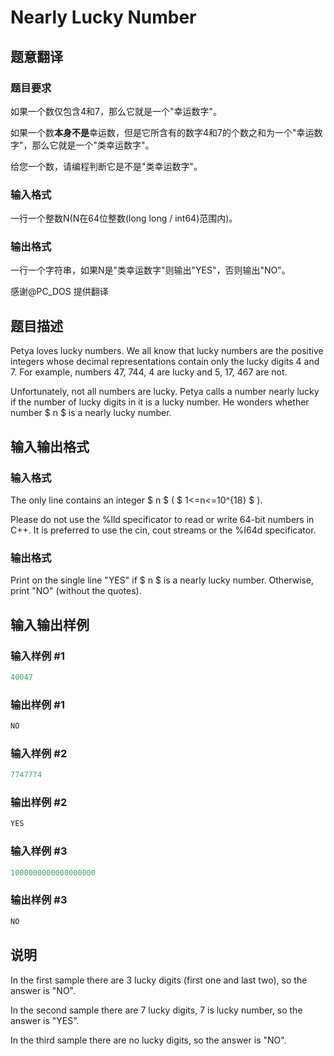 # Nearly Lucky Number

## 题意翻译

### 题目要求

如果一个数仅包含4和7，那么它就是一个"幸运数字"。

如果一个数**本身不是**幸运数，但是它所含有的数字4和7的个数之和为一个"幸运数字"，那么它就是一个"类幸运数字"。

给您一个数，请编程判断它是不是"类幸运数字"。

### 输入格式

一行一个整数N(N在64位整数(long long / int64)范围内)。

### 输出格式

一行一个字符串，如果N是"类幸运数字"则输出"YES"，否则输出"NO"。

感谢@PC_DOS 提供翻译

## 题目描述

Petya loves lucky numbers. We all know that lucky numbers are the positive integers whose decimal representations contain only the lucky digits 4 and 7. For example, numbers 47, 744, 4 are lucky and 5, 17, 467 are not.

Unfortunately, not all numbers are lucky. Petya calls a number nearly lucky if the number of lucky digits in it is a lucky number. He wonders whether number $ n $ is a nearly lucky number.

## 输入输出格式

### 输入格式

The only line contains an integer $ n $ ( $ 1<=n<=10^{18} $ ).

Please do not use the %lld specificator to read or write 64-bit numbers in С++. It is preferred to use the cin, cout streams or the %I64d specificator.

### 输出格式

Print on the single line "YES" if $ n $ is a nearly lucky number. Otherwise, print "NO" (without the quotes).

## 输入输出样例

### 输入样例 #1

```cpp
40047

```
### 输出样例 #1

```cpp
NO

```
### 输入样例 #2

```cpp
7747774

```
### 输出样例 #2

```cpp
YES

```
### 输入样例 #3

```cpp
1000000000000000000

```
### 输出样例 #3

```cpp
NO

```
## 说明

In the first sample there are 3 lucky digits (first one and last two), so the answer is "NO".

In the second sample there are 7 lucky digits, 7 is lucky number, so the answer is "YES".

In the third sample there are no lucky digits, so the answer is "NO".

